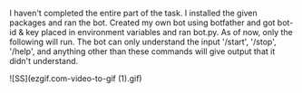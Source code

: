 I haven't completed the entire part of the task.
I installed the given packages and ran the bot.
Created my own bot using botfather and got bot-id & key placed in environment variables and ran bot.py.
As of now, only the following will run.
The bot can only understand the input '/start', '/stop', '/help', and anything other than these commands will give output that it didn't understand.


![SS](ezgif.com-video-to-gif (1).gif)
